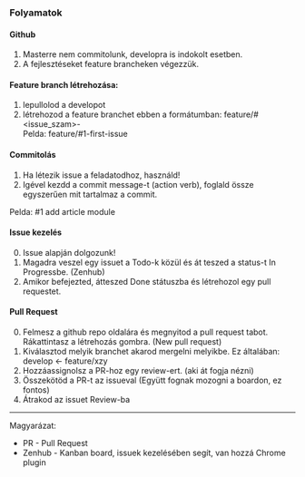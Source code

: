 ### Folyamatok

#### Github
1. Masterre nem commitolunk, developra is indokolt esetben.
2. A fejlesztéseket feature brancheken végezzük. 

#### Feature branch létrehozása:
  1. lepullolod a developot
  2. létrehozod a feature branchet ebben a formátumban: feature/#<issue_szam>-<nev>  
  Pelda: feature/#1-first-issue
  
#### Commitolás
1. Ha létezik issue a feladatodhoz, használd!
2. Igével kezdd a commit message-t (action verb), foglald össze egyszerűen mit tartalmaz a commit.

Pelda: #1 add article module

#### Issue kezelés
0. Issue alapján dolgozunk!
1. Magadra veszel egy issuet a Todo-k közül és át teszed a status-t In Progressbe. (Zenhub)
2. Amikor befejezted, átteszed Done státuszba és létrehozol egy pull requestet. 
 
 #### Pull Request
0. Felmesz a github repo oldalára és megnyitod a pull request tabot. Rákattintasz a létrehozás gombra. (New pull request)
1. Kiválasztod melyik branchet akarod mergelni melyikbe. Ez általában: develop <- feature/xzy
2. Hozzáassignolsz a PR-hoz egy review-ert. (aki át fogja nézni)
3. Összekötöd a PR-t az issueval (Együtt fognak mozogni a boardon, ez fontos)
4. Átrakod az issuet Review-ba

---
Magyarázat:
- PR - Pull Request
- Zenhub - Kanban board, issuek kezelésében segít, van hozzá Chrome plugin
